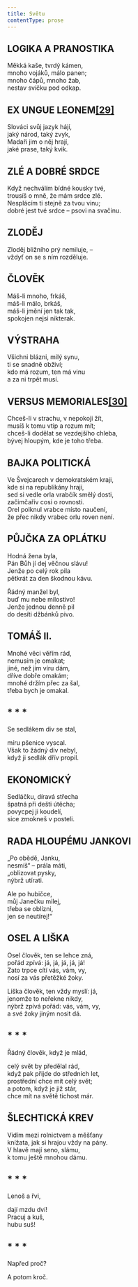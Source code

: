 ```yaml
---
title: Světu
contentType: prose
---
```


## LOGIKA A PRANOSTIKA

Měkká kaše, tvrdý kámen,  
mnoho vojáků, málo panen;  
mnoho čápů, mnoho žab,  
nestav svíčku pod odkap.

## EX UNGUE LEONEM[**\[29\]**](./resources/undefined)

Slováci svůj jazyk hájí,  
jaký národ, taký zvyk,  
Madaři jim o něj hrají,  
jaké prase, taký kvik.

## ZLÉ A DOBRÉ SRDCE

Když nechválím bídné kousky tvé,  
trousíš o mně, že mám srdce zlé.  
Nesplácím ti stejně za tvou vinu;  
dobré jest tvé srdce – psovi na svačinu.

## ZLODĚJ

Zloděj bližního prý nemiluje, –  
vždyť on se s ním rozděluje.

## ČLOVĚK

Máš-li mnoho, frkáš,  
máš-li málo, brkáš,  
máš-li jmění jen tak tak,  
spokojen nejsi nikterak.

## VÝSTRAHA

Všichni blázni, milý synu,  
ti se snadně obživí;  
kdo má rozum, ten má vinu  
a za ni trpět musí.

## VERSUS MEMORIALES[**\[30\]**](./resources/undefined)

Chceš-li v strachu, v nepokoji žít,  
musíš k tomu vtip a rozum mít;  
chceš-li dodělat se vezdejšího chleba,  
bývej hloupým, kde je toho třeba.

## BAJKA POLITICKÁ

Ve Švejcarech v demokratském kraji,  
kde si na republikány hrají,  
sed si vedle orla vrabčík smělý dosti,  
začimčařiv cosi o rovnosti.  
Orel polknul vrabce místo naučení,  
že přec nikdy vrabec orlu roven není.

## PŮJČKA ZA OPLÁTKU

Hodná žena byla,  
Pán Bůh jí dej věčnou slávu!  
Jenže po celý rok pila  
pětkrát za den škodnou kávu.

Řádný manžel byl,  
buď mu nebe milostivo!  
Jenže jednou denně pil  
do desíti džbánků pivo.

## TOMÁŠ II.

Mnohé věci věřím rád,  
nemusím je omakat;  
jiné, než jim víru dám,  
dříve dobře omakám;  
mnohé držím přec za šal,  
třeba bych je omakal.

## \* \* \*

Se sedlákem div se stal,

míru pšenice vyscal.  
Však to žádný div nebyl,  
když ji sedlák dřív propil.

## EKONOMICKÝ

Sedláčku, díravá střecha  
špatná při dešti útěcha;  
povycpej ji koudelí,  
sice zmokneš v posteli.

## RADA HLOUPÉMU JANKOVI

„Po obědě, Janku,  
nesmíš“ – prála máti,  
„oblizovat pysky,  
nýbrž utírati.

Ale po hubičce,  
můj Janečku milej,  
třeba se oblízni,  
jen se neutírej!“

## OSEL A LIŠKA

Osel člověk, ten se lehce zná,  
pořád zpívá: já, já, já, já, já!  
Zato trpce cítí vás, vám, vy,  
nosí za vás přetěžké žoky.

Liška člověk, ten vždy myslí: já,  
jenomže to neřekne nikdy,  
nýbrž zpívá pořád: vás, vám, vy,  
a své žoky jiným nosit dá.

## \* \* \*

Řádný člověk, když je mlád,

celý svět by předělal rád,  
když pak přijde do středních let,  
prostřední chce mít celý svět;  
a potom, když je již stár,  
chce mít na světě tichost már.

## ŠLECHTICKÁ KREV

Vidím mezi rolnictvem a měšťany  
knížata, jak si hrajou vždy na pány.  
V hlavě mají seno, slámu,  
k tomu ještě mnohou dámu.

## \* \* \*

Lenoš a řvi,

dají mzdu dví!  
Pracuj a kuš,  
hubu suš!

## \* \* \*

Napřed proč?

A potom kroč.

